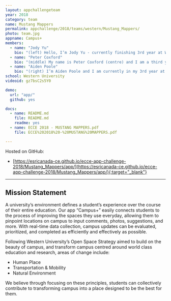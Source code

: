 ```yaml
---
layout: appchallengeteam
year: 2018
category: team
name: Mustang Mappers
permalink: appchallenge/2018/teams/western/Mustang_Mappers/
photo: team.jpg
appname: Campus+
members:
  - name: "Jody Yu"
    bio: "(left) Hello, I’m Jody Yu - currently finishing 3rd year at Western University in Honors Specialization GIS! I love learning about geospatial technology and how it is constantly changing."
  - name: "Peter Coxford"
    bio: "(middle) My name is Peter Coxford (centre) and I am a third year student at Western University pursuing a bachelors of science in GIS. I love studying everything to do with GIS, remote sensing, and map-making, and look forward to continuing my studies next year!"
  - name: "Aiden Poole"
    bio: "(right) I’m Aiden Poole and I am currently in my 3rd year at Western University in London, Ontario studying Honours Specialization in GIS. I’m looking forward to completing my undergrad and hopefully diving right into work in the GIS field after graduation."
school: Western University
videoid: gz7bsC2s5Y0

demo:
  url: "app/"
  github: yes

docs:
  - name: README.md
    file: README.md
    readme: yes
  - name: ECCE 2018 - MUSTANG MAPPERS.pdf
    file: ECCE%202018%20-%20MUSTANG%20MAPPERS.pdf

---
```


Hosted on GitHub:

- [https://esricanada-ce.github.io/ecce-app-challenge-2018/Mustang_Mappers/app/](https://esricanada-ce.github.io/ecce-app-challenge-2018/Mustang_Mappers/app/){:target="_blank"}

---

## Mission Statement

A university’s environment defines a student’s experience over the course of their entire
education. Our app “Campus+” easily connects students to the process of improving the spaces
they use everyday, allowing them to pinpoint locations on campus to input comments, photos,
suggestions, and more. With real-time data collection, campus updates can be evaluated,
prioritized, and completed as efficiently and effectively as possible.

Following Western University’s Open Space Strategy aimed to build on the beauty of campus,
and transform campus centred around world class education and research, areas of change
include:

- Human Place
- Transportation & Mobility
- Natural Environment

We believe through focusing on these principles, students can collectively contribute to
transforming campus into a place designed to be the best for them.
